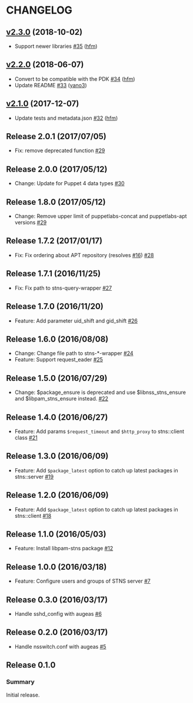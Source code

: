 # CHANGELOG

## [v2.3.0](https://github.com/STNS/puppet-stns/compare/v2.2.0...v2.3.0) (2018-10-02)

* Support newer libraries [#35](https://github.com/STNS/puppet-stns/pull/35) ([hfm](https://github.com/hfm))

## [v2.2.0](https://github.com/STNS/puppet-stns/compare/v2.1.0...v2.2.0) (2018-06-07)

* Convert to be compatible with the PDK [#34](https://github.com/STNS/puppet-stns/pull/34) ([hfm](https://github.com/hfm))
* Update README [#33](https://github.com/STNS/puppet-stns/pull/33) ([yano3](https://github.com/yano3))

## [v2.1.0](https://github.com/STNS/puppet-stns/compare/v2.0.1...v2.1.0) (2017-12-07)

* Update tests and metadata.json [#32](https://github.com/STNS/puppet-stns/pull/32) ([hfm](https://github.com/hfm))

Release 2.0.1 (2017/07/05)
---

- Fix: remove deprecated function [#29](https://github.com/STNS/puppet-stns/pull/31)

Release 2.0.0 (2017/05/12)
---

- Change: Update for Puppet 4 data types [#30](https://github.com/STNS/puppet-stns/pull/30)

Release 1.8.0 (2017/05/12)
---

- Change: Remove upper limit of puppetlabs-concat and puppetlabs-apt versions [#29](https://github.com/STNS/puppet-stns/pull/29)

Release 1.7.2 (2017/01/17)
---

- Fix: Fix ordering about APT repository (resolves [#16](https://github.com/STNS/puppet-stns/issues/16)) [#28](https://github.com/STNS/puppet-stns/pull/28)

Release 1.7.1 (2016/11/25)
---

- Fix: Fix path to stns-query-wrapper [#27](https://github.com/STNS/puppet-stns/pull/27)

Release 1.7.0 (2016/11/20)
---

- Feature: Add parameter uid_shift and gid_shift [#26](https://github.com/STNS/puppet-stns/pull/26)

Release 1.6.0 (2016/08/08)
---

- Change: Change file path to stns-\*-wrapper [#24](https://github.com/STNS/puppet-stns/pull/24)
- Feature: Support request_eader [#25](https://github.com/STNS/puppet-stns/pull/25)

Release 1.5.0 (2016/07/29)
---

- Change: $package_ensure is deprecated and use $libnss_stns_ensure and $libpam_stns_ensure instead. [#22](https://github.com/STNS/puppet-stns/pull/22)

Release 1.4.0 (2016/06/27)
---

- Feature: Add params `$request_timeout` and `$http_proxy` to stns::client class [#21](https://github.com/STNS/puppet-stns/pull/21)

Release 1.3.0 (2016/06/09)
---

- Feature: Add `$package_latest` option to catch up latest packages in stns::server [#19](https://github.com/STNS/puppet-stns/pull/19)

Release 1.2.0 (2016/06/09)
---

- Feature: Add `$package_latest` option to catch up latest packages in stns::client [#18](https://github.com/STNS/puppet-stns/pull/18)

Release 1.1.0 (2016/05/03)
---

- Feature: Install libpam-stns package [#12](https://github.com/STNS/puppet-stns/pull/12)

Release 1.0.0 (2016/03/18)
---

- Feature: Configure users and groups of STNS server [#7](https://github.com/STNS/puppet-stns/pull/7)

Release 0.3.0 (2016/03/17)
---

- Handle sshd\_config with augeas [#6](https://github.com/STNS/puppet-stns/pull/6)

Release 0.2.0 (2016/03/17)
---

- Handle nsswitch.conf with augeas [#5](https://github.com/STNS/puppet-stns/pull/5)

Release 0.1.0
---

### Summary

Initial release.
